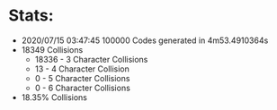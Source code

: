 # Stats:
- 2020/07/15 03:47:45 100000 Codes generated in 4m53.4910364s
- 18349 Collisions
  - 18336 - 3 Character Collisions
  - 13 - 4 Character Collision
  - 0 - 5 Character Collisions
  - 0 - 6 Character Collisions
- 18.35% Collisions